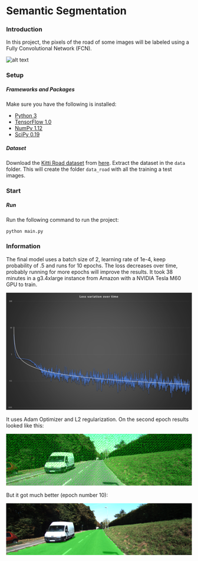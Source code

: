 # Semantic Segmentation
### Introduction
In this project, the pixels of the road of some images will be labeled using a Fully Convolutional Network (FCN).

![alt text](results/results.gif)

### Setup
##### Frameworks and Packages
Make sure you have the following is installed:
 - [Python 3](https://www.python.org/)
 - [TensorFlow 1.0](https://www.tensorflow.org/)
 - [NumPy 1.12](http://www.numpy.org/)
 - [SciPy 0.19](https://www.scipy.org/)
##### Dataset
Download the [Kitti Road dataset](http://www.cvlibs.net/datasets/kitti/eval_road.php) from [here](http://www.cvlibs.net/download.php?file=data_road.zip).  Extract the dataset in the `data` folder.  This will create the folder `data_road` with all the training a test images.

### Start

##### Run
Run the following command to run the project:
```
python main.py
```

### Information

The final model uses a batch size of 2, learning rate of 1e-4, keep probability of .5 and runs for 10 epochs. The loss decreases over time, probably running for more epochs will improve the results. It took 38 minutes in a g3.4xlarge instance from Amazon with a NVIDIA Tesla M60 GPU to train.

![alt text](results/loss.png)

It uses Adam Optimizer and L2 regularization. On the second epoch results looked like this:

![alt text](results/um_000017-2.png)

But it got much better (epoch number 10):

![alt text](results/um_000017-10.png)


